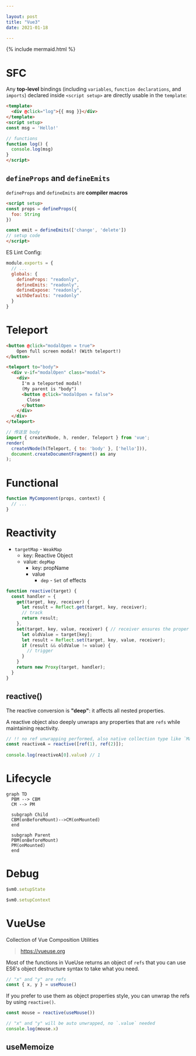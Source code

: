 ```yaml
---

layout: post
title: "Vue3"
date: 2021-01-18

---
```


{% include mermaid.html %}

# SFC

Any **top-level** bindings (including `variables`, `function declarations`, and `imports`) declared inside `<script setup>` are directly usable in the `template`:

```html
<template>
  <div @click="log">{{ msg }}</div>
</template>
<script setup>
const msg = 'Hello!'

// functions
function log() {
  console.log(msg)
}
</script>
```

## `defineProps` and `defineEmits`

`defineProps` and `defineEmits` are **compiler macros**

```html
<script setup>
const props = defineProps({
  foo: String
})

const emit = defineEmits(['change', 'delete'])
// setup code
</script>
```

ES Lint Config:

```js
module.exports = {
  // ...
  globals: {
    defineProps: "readonly",
    defineEmits: "readonly",
    defineExpose: "readonly",
    withDefaults: "readonly"
  }
}
```

# Teleport

```html
<button @click="modalOpen = true">
    Open full screen modal! (With teleport!)
</button>

<teleport to="body">
  <div v-if="modalOpen" class="modal">
    <div>
      I'm a teleported modal! 
      (My parent is "body")
      <button @click="modalOpen = false">
        Close
      </button>
    </div>
  </div>
</teleport>
```

```js
// 传送至 body
import { createVNode, h, render, Teleport } from 'vue';
render(
  createVNode(h(Teleport, { to: 'body' }, ['hello'])),
  document.createDocumentFragment() as any
);
```

# Functional

```js
function MyComponent(props, context) {
  // ...
}
```

# Reactivity

- `targetMap` - `WeakMap` 
  + key: Reactive Object
  + value: `depMap`
    * key: propName
    * value
      * `dep` - `Set` of effects


```js
function reactive(target) {
  const handler = {
    get(target, key, receiver) {
      let result = Reflect.get(target, key, receiver);
      // track
      return result;
    },
    set(target, key, value, receiver) { // receiver ensures the proper value of `this`
      let oldValue = target[key];
      let result = Reflect.set(target, key, value, receiver);
      if (result && oldValue != value) {
        // trigger
      }
    }
    return new Proxy(target, handler);
  }
}
```

## reactive()

The reactive conversion is **"deep"**: it affects all nested properties. 

A reactive object also deeply unwraps any properties that are `refs` while maintaining reactivity.

```js
// !! no ref unwrapping performed, also native collection type like `Map`.
const reactiveA = reactive([ref(1), ref(2)]);
 
console.log(reactiveA[0].value) // 1
```
# Lifecycle

```mermaid
graph TD
  PBM --> CBM
  CM --> PM

  subgraph Child
  CBM(onBeforeMount)-->CM(onMounted)
  end

  subgraph Parent
  PBM(onBeforeMount)
  PM(onMounted)
  end
```

# Debug

```js
$vm0.setupState

$vm0.setupContext
```

# VueUse

Collection of Vue Composition Utilities

> <https://vueuse.org>

Most of the functions in VueUse returns an object of `refs` that you can use ES6's object destructure syntax to take what you need.

```js
// "x" and "y" are refs
const { x, y } = useMouse()
```

If you prefer to use them as object properties style, you can unwrap the refs by using `reactive()`.

```js
const mouse = reactive(useMouse())

// "x" and "y" will be auto unwrapped, no `.value` needed
console.log(mouse.x)
```

## useMemoize